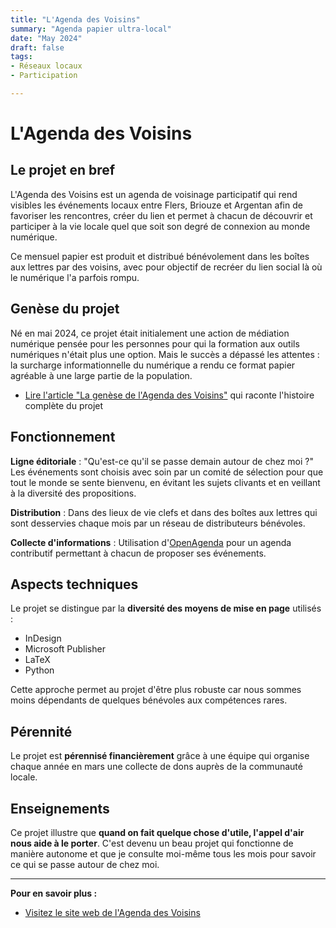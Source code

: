 ```yaml
---
title: "L'Agenda des Voisins"
summary: "Agenda papier ultra-local"
date: "May 2024"
draft: false
tags:
- Réseaux locaux
- Participation

---
```


# L'Agenda des Voisins

## Le projet en bref

L'Agenda des Voisins est un agenda de voisinage participatif qui rend visibles les événements locaux entre Flers, Briouze et Argentan afin de favoriser les rencontres, créer du lien et permet à chacun de découvrir et participer à la vie locale quel que soit son degré de connexion au monde numérique.

Ce mensuel papier est produit et distribué bénévolement dans les boîtes aux lettres par des voisins, avec pour objectif de recréer du lien social là où le numérique l'a parfois rompu.

## Genèse du projet

Né en mai 2024, ce projet était initialement une action de médiation numérique pensée pour les personnes pour qui la formation aux outils numériques n'était plus une option. Mais le succès a dépassé les attentes : la surcharge informationnelle du numérique a rendu ce format papier agréable à une large partie de la population.

- [Lire l'article "La genèse de l'Agenda des Voisins"](https://www.alicepoggioli.fr/blog/agenda-des-voisins-genese) qui raconte l'histoire complète du projet

## Fonctionnement

**Ligne éditoriale** : "Qu'est-ce qu'il se passe demain autour de chez moi ?" Les événements sont choisis avec soin par un comité de sélection pour que tout le monde se sente bienvenu, en évitant les sujets clivants et en veillant à la diversité des propositions.

**Distribution** : Dans des lieux de vie clefs et dans des boîtes aux lettres qui sont desservies chaque mois par un réseau de distributeurs bénévoles.

**Collecte d'informations** : Utilisation d'[OpenAgenda]([https://openagenda.com](https://openagenda.com/fr/agenda-des-voisins)) pour un agenda contributif permettant à chacun de proposer ses événements.

## Aspects techniques

Le projet se distingue par la **diversité des moyens de mise en page** utilisés :
- InDesign
- Microsoft Publisher  
- LaTeX
- Python

Cette approche permet au projet d'être plus robuste car nous sommes moins dépendants de quelques bénévoles aux compétences rares. 

## Pérennité

Le projet est **pérennisé financièrement** grâce à une équipe qui organise chaque année en mars une collecte de dons auprès de la communauté locale.

## Enseignements

Ce projet illustre que **quand on fait quelque chose d'utile, l'appel d'air nous aide à le porter**. C'est devenu un beau projet qui fonctionne de manière autonome et que je consulte moi-même tous les mois pour savoir ce qui se passe autour de chez moi.

---

**Pour en savoir plus :**
- [Visitez le site web de l'Agenda des Voisins](https://www.agendadesvoisins.fr/)
